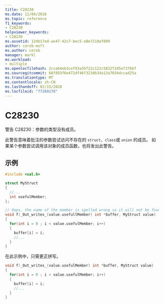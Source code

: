 ```yaml
---
title: C28230
ms.date: 11/04/2016
ms.topic: reference
f1_keywords:
- C28230
helpviewer_keywords:
- C28230
ms.assetid: 124b17ed-ae47-42c7-bec5-e8e7210af899
author: corob-msft
ms.author: corob
manager: markl
ms.workload:
- multiple
ms.openlocfilehash: 2cca64eb3cef93a35f22c122c5832f2d5ef376bf
ms.sourcegitcommit: 68f893f6e472df46f323db34a13a7034dccad25a
ms.translationtype: MT
ms.contentlocale: zh-CN
ms.lasthandoff: 02/15/2020
ms.locfileid: "77269278"
---
```

# <a name="c28230"></a>C28230
警告 C28230：参数的类型没有成员。

 此警告意味着批注的参数尝试访问不存在的 `struct`、`class`或 `union` 的成员。  如果某个参数尝试调用该对象的成员函数，也将发出此警告。

## <a name="example"></a>示例

```cpp
#include <sal.h>

struct MyStruct
{
  //...
  int usefulMember;
};

// Oops, the name of the member is spelled wrong so it will not be found
void f(_Out_writes_(value.usefullMember) int *buffer, MyStruct value)
{
  for(int i = 0 ; i < value.usefulMember; i++)
  {
    buffer[i] = i;
    //...
  }
}
```

在此示例中，只需更正拼写。

```cpp
void f(_Out_writes_(value.usefulMember) int *buffer, MyStruct value)
{
  for(int i = 0 ; i < value.usefulMember; i++)
  {
    buffer[i] = i;
    //...
  }
}
```

